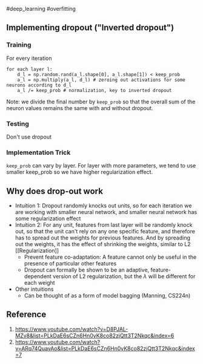 #deep_learning #overfitting 
## Implementing dropout ("Inverted dropout")
### Training
For every iteration
```
for each layer l:
	d_l = np.random.rand(a_l.shape[0], a_l.shape[1]) < keep_prob
	a_l = np.multiply(a_l, d_l) # zeroing out activations for some neurons according to d_l
	a_l /= keep_prob # normalization, key to inverted dropout
```
Note: we divide the final number by `keep_prob` so that the overall sum of the neuron values remains the same with and without dropout.

### Testing
Don't use dropout

### Implementation Trick
`keep_prob` can vary by layer. For layer with more parameters, we tend to use smaller keep_prob so we have higher regularization effect.

## Why does drop-out work
- Intuition 1: Dropout randomly knocks out units, so for each iteration we are working with smaller neural network, and smaller neural network has some regularization effect
- Intuition 2: For any unit, features from last layer will be randomly knock out, so that the unit can't rely on any one specific feature, and therefore has to spread out the weights for previous features. And by spreading out the weights, it has the effect of shrinking the weights, similar to L2 [[Regularization]]
	- Prevent feature co-adaptation: A feature cannot only be useful in the presence of particular other features
	- Dropout can formally be shown to be an adaptive, feature-dependent version of L2 regularization, but the $\lambda$ will be different for each weight
- Other intuitions
	- Can be thought of as a form of model bagging (Manning, CS224n)

## Reference
1. https://www.youtube.com/watch?v=D8PJAL-MZv8&list=PLkDaE6sCZn6Hn0vK8co82zjQtt3T2Nkqc&index=6
2. https://www.youtube.com/watch?v=ARq74QuavAo&list=PLkDaE6sCZn6Hn0vK8co82zjQtt3T2Nkqc&index=7
